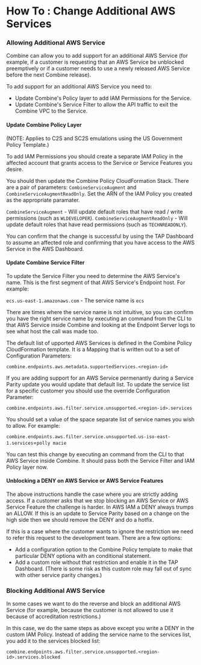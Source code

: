 # How To : Change Additional AWS Services

### Allowing Additional AWS Service

Combine can allow you to add support for an additional AWS Service (for example, if a customer is requesting that an AWS Service be unblocked preemptively or if a customer needs to use a newly released AWS Service before the next Combine release).

To add support for an additional AWS Service you need to:

- Update Combine's Policy layer to add IAM Permissions for the Service.
- Update Combine's Service Filter to allow the API traffic to exit the Combine VPC to the Service.

#### Update Combine Policy Layer

(NOTE: Applies to C2S and SC2S emulations using the US Government Policy Template.)

To add IAM Permissions you should create a separate IAM Policy in the affected account that grants access to the Service or Service Features you desire.

You should then update the Combine Policy CloudFormation Stack. There are a pair of parameters: `CombineServiceAugment` and `CombineServiceAugmentReadOnly`. Set the ARN of the IAM Policy you created as the appropriate paramater.

`CombineServiceAugment` - Will update default roles that have read / write permissions (such as `WLDEVELOPER`).
`CombineServiceAugmentReadOnly` - Will update default roles that have read permissions (such as `TECHNREADONLY`).

You can confirm that the change is successful by using the TAP Dashboard to assume an affected role and confirming that you have access to the AWS Service in the AWS Dashboard.

#### Update Combine Service Filter

To update the Service Filter you need to determine the AWS Service's name. This is the first segment of that AWS Service's Endpoint host. For example:

`ecs.us-east-1.amazonaws.com` - The service name is `ecs`

There are times where the service name is not intuitive, so you can confirm you have the right service name by executing an command from the CLI to that AWS Service inside Combine and looking at the Endpoint Server logs to see what host the call was made too.

The default list of upported AWS Services is defined in the Combine Policy CloudFormation template. It is a Mapping that is written out to a set of Configuration Parameters:

`combine.endpoints.aws.metadata.supportedServices.<region-id>`

If you are adding support for an AWS Service permenantly during a Service Parity update you would update that default list. To update the service list for a specific customer you should use the override Configuration Parameter:

`combine.endpoints.aws.filter.service.unsupported.<region-id>.services`

You should set a value of the space separate list of service names you wish to allow. For example:

`combine.endpoints.aws.filter.service.unsupported.us-iso-east-1.services`=`polly macie`

You can test this change by executing an command from the CLI to that AWS Service inside Combine. It should pass both the Service Filter and IAM Policy layer now.

#### Unblocking a DENY on AWS Service or AWS Service Features

The above instructions handle the case where you are strictly adding access. If a customer asks that we stop blocking an AWS Service or AWS Service Feature the challenge is harder. In AWS IAM a DENY always trumps an ALLOW. If this is an update to Service Parity based on a change on the high side then we should remove the DENY and do a hotfix.

If this is a case where the customer wants to ignore the restriction we need to refer this request to the development team. There are a few options:

-  Add a configuration option to the Combine Policy template to make that particular DENY optiona with an conditional statement.
-  Add a custom role without that restriction and enable it in the TAP Dashboard. (There is some risk as this custom role may fall out of sync with other service parity changes.)

### Blocking Additional AWS Service

In some cases we want to do the reverse and block an additional AWS Service (for example, because the customer is not allowed to use it because of accreditation restrictions.)

In this case, we do the same steps as above except you write a DENY in the custom IAM Policy. Instead of adding the service name to the services list, you add it to the services blocked list:

`combine.endpoints.aws.filter.service.unsupported.<region-id>.services.blocked`
